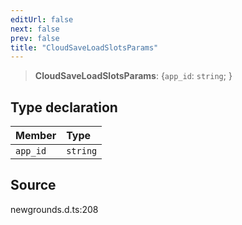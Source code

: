 ```yaml
---
editUrl: false
next: false
prev: false
title: "CloudSaveLoadSlotsParams"
---
```


> **CloudSaveLoadSlotsParams**: \{`app_id`: `string`;  }

## Type declaration

| Member | Type |
| :------ | :------ |
| `app_id` | `string` |

## Source

newgrounds.d.ts:208
